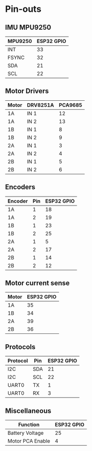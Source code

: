 # Pin-outs

## IMU MPU9250
| MPU9250 | ESP32 GPIO |
| --- | --- |
| INT | 33 |
| FSYNC | 32 |
| SDA | 21 |
| SCL | 22 |

## Motor Drivers
| Motor | DRV8251A | PCA9685 |
| --- | --- | --- |
| 1A | IN 1 | 12 |
| 1A | IN 2 | 13 |
| 1B | IN 1 | 8 |
| 1B | IN 2 | 9 |
| 2A | IN 1 | 3 |
| 2A | IN 2 | 4 |
| 2B | IN 1 | 5 |
| 2B | IN 2 | 6 |

## Encoders
| Encoder | Pin | ESP32 GPIO |
| --- | --- | --- |
| 1A | 1 | 18 |
| 1A | 2 | 19 |
| 1B | 1 | 23 |
| 1B | 2 | 25 |
| 2A | 1 | 5 |
| 2A | 2 | 17 |
| 2B | 1 | 14 |
| 2B | 2 | 12 |

## Motor current sense
| Motor | ESP32 GPIO |
| --- | --- |
| 1A | 35 |
| 1B | 34 |
| 2A | 39 |
| 2B | 36 |

## Protocols
| Protocol | Pin | ESP32 GPIO |
| --- | --- | --- |
| I2C | SDA | 21 |
| I2C | SCL | 22 |
| UART0 | TX | 1 |
| UART0 | RX | 3 |

## Miscellaneous
| Function | ESP32 GPIO |
| --- | --- |
| Battery Voltage | 25 |
| Motor PCA Enable | 4 |